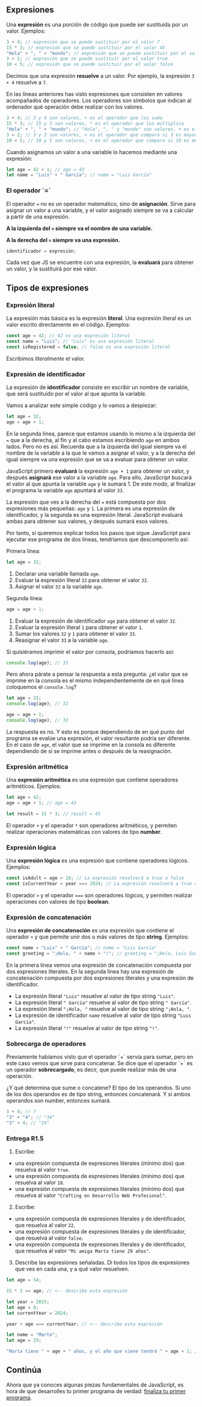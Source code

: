 ## Expresiones

Una **expresión** es una porción de código que puede ser sustituida por un valor. Ejemplos:

```javascript
3 + 4; // expresión que se puede sustituir por el valor 7
15 * 3; // expresión que se puede sustituir por el valor 45
"Hola" + ", " + "mundo"; // expresión que se puede sustituir por el valor "Hola, mundo"
3 > 2; // expresión que se puede sustituir por el valor true
10 < 5; // expresión que se puede sustituir por el valor false
```

Decimos que una expresión **resuelve** a un valor. Por ejemplo, la expresión `3 + 4` resuelve a `7`.

En las líneas anteriores has visto expresiones que consisten en valores acompañados de operadores. Los operadores son símbolos que indican al ordenador qué operación debe realizar con los valores.

```javascript
3 + 4; // 3 y 4 son valores, + es el operador que los suma
15 * 3; // 15 y 3 son valores, * es el operador que los multiplica
"Hola" + ", " + "mundo"; // "Hola", ", " y "mundo" son valores, + es el operador que los concatena
3 > 2; // 3 y 2 son valores, > es el operador que compara si 3 es mayor que 2
10 < 5; // 10 y 5 son valores, < es el operador que compara si 10 es menor que 5
```

Cuando asignamos un valor a una variable lo hacemos mediante una expresión:

```javascript
let age = 42 + 1; // age = 43
let name = "Luis" + " García"; // name = "Luis García"
```

<div class="featured">
  <h3>El operador `=`</h3>

El operador `=` no es un operador matemático, sino de **asignación**. Sirve para asignar un valor a una variable, y el valor asignado siempre se va a calcular a partir de una expresión.

**A la izquierda del `=` siempre va el nombre de una variable.**

**A la derecha del `=` siempre va una expresión.**

```javascript
identificador = expresión;
```

</div>

Cada vez que JS se encuentre con una expresión, la **evaluará** para obtener un valor, y la sustituirá por ese valor.

## Tipos de expresiones

### Expresión literal

La expresión más básica es la expresión **literal**. Una expresión literal es un valor escrito directamente en el código. Ejemplos:

```javascript
const age = 42; // 42 es una expresión literal
const name = "Luis"; // "Luis" es una expresión literal
const isRegistered = false; // false es una expresión literal
```

Escribimos _literalmente_ el valor.

### Expresión de identificador

La expresión de **identificador** consiste en escribir un nombre de variable, que será sustituido por el valor al que apunta la variable.

Vamos a analizar este simple código y lo vamos a despiezar:

```javascript
let age = 32;
age = age + 1;
```

En la segunda línea, parece que estamos usando lo mismo a la izquierda del `=` que a la derecha, al fin y al cabo estamos escribiendo `age` en ambos lados. Pero no es así. Recuerda que a la izquierda del igual siempre va el nombre de la variable a la que le vamos a asignar el valor, y a la derecha del igual siempre va una expresión que se va a evaluar para obtener un valor.

JavaScript primero **evaluará** la expresión `age + 1` para obtener un valor, y después **asignará** ese valor a la variable `age`. Para ello, JavaScript buscará el valor al que apunta la variable `age` y le sumará 1. De este modo, al finalizar el programa la variable `age` apuntará al valor `33`.

La expresión que ves a la derecha del `=` está compuesta por dos expresiones más pequeñas: `age` y `1`. La primera es una expresión de identificador, y la segunda es una expresión literal. JavaScript evaluará ambas para obtener sus valores, y después sumará esos valores.

Por tanto, si queremos explicar todos los pasos que sigue JavaScript para ejecutar ese programa de dos líneas, tendríamos que descomponerlo así:

Primera línea:

```javascript
let age = 32;
```

1. Declarar una variable llamada `age`.
2. Evaluar la expresión literal `32` para obtener el valor `32`.
3. Asignar el valor `32` a la variable `age`.

Segunda línea:

```javascript
age = age + 1;
```

1. Evaluar la expresión de identificador `age` para obtener el valor `32`.
2. Evaluar la expresión literal `1` para obtener el valor `1`.
3. Sumar los valores `32` y `1` para obtener el valor `33`.
4. Reasignar el valor `33` a la variable `age`.

Si quisiéramos imprimir el valor por consola, podríamos hacerlo así:

```javascript
console.log(age); // 33
```

Pero ahora párate a pensar la respuesta a esta pregunta: ¿el valor que se imprime en la consola es el mismo independientemente de en qué línea coloquemos el `console.log`?

```javascript
let age = 32;
console.log(age); // 32

age = age + 1;
console.log(age); // 33
```

La respuesta es no. Y esto es porque dependiendo de en qué punto del programa se evalúe una expresión, el valor resultante podría ser diferente. En el caso de `age`, el valor que se imprime en la consola es diferente dependiendo de si se imprime antes o después de la reasignación.

### Expresión aritmética

Una **expresión aritmética** es una expresión que contiene operadores aritméticos. Ejemplos:

```javascript
let age = 42;
age = age + 1; // age = 43

let result = 15 * 3; // result = 45
```

El operador `+` y el operador `*` son operadores aritméticos, y permiten realizar operaciones matemáticas con valores de tipo **number**.

### Expresión lógica

Una **expresión lógica** es una expresión que contiene operadores lógicos. Ejemplos:

```javascript
const isAdult = age > 18; // La expresión resolverá a true o false
const isCurrentYear = year === 2024; // La expresión resolverá a true o false
```

El operador `>` y el operador `===` son operadores lógicos, y permiten realizar operaciones con valores de tipo **boolean**.

### Expresión de concatenación

Una **expresión de concatenación** es una expresión que contiene el operador `+` y que permite unir dos o más valores de tipo **string**. Ejemplos:

```javascript
const name = "Luis" + " García"; // name = "Luis García"
const greeting = "¡Hola, " + name + "!"; // greeting = "¡Hola, Luis García!"
```

En la primera línea vemos una expresión de concatenación compuesta por dos expresiones literales. En la segunda línea hay una expresión de concatenación compuesta por dos expresiones literales y una expresión de identificador.

- La expresión literal `"Luis"` resuelve al valor de tipo string `"Luis"`.
- La expresión literal `" García"` resuelve al valor de tipo string `" García"`.
- La expresión literal `"¡Hola, "` resuelve al valor de tipo string `"¡Hola, "`.
- La expresión de identificador `name` resuelve al valor de tipo string `"Luis García"`.
- La expresión literal `"!"` resuelve al valor de tipo string `"!"`.

<div class="featured">
  <h3>Sobrecarga de operadores</h3>

  <p>Previamente habíamos visto que el operador `+` servía para sumar, pero en este caso vemos que sirve para concatenar. Se dice que el operador `+` es un operador <strong>sobrecargado</strong>, es decir, que puede realizar más de una operación.</p>

  <p>¿Y qué determina que sume o concatene? El tipo de los operandos. Si uno de los dos operandos es de tipo string, entonces concatenará. Y si ambos operandos son number, entonces sumará.</p>

```javascript
3 + 4; // 7
"3" + "4"; // "34"
"3" + 4; // "34"
```

</div>

### Entrega R1.5

1. Escribe:

- una expresión compuesta de expresiones literales (mínimo dos) que resuelva al valor `true`.
- una expresión compuesta de expresiones literales (mínimo dos) que resuelva al valor `18`.
- una expresión compuesta de expresiones literales (mínimo dos) que resuelva al valor `"Crafting en Desarrollo Web Profesional"`.

2. Escribe:

- una expresión compuesta de expresiones literales y de identificador, que resuelva al valor `22`.
- una expresión compuesta de expresiones literales y de identificador, que resuelva al valor `false`.
- una expresión compuesta de expresiones literales y de identificador, que resuelva al valor `"Mi amiga Marta tiene 29 años"`.

3. Describe las expresiones señaladas. Di todos los tipos de expresiones que ves en cada una, y a qué valor resuelven.

```javascript
let age = 54;

15 * 3 >= age; // <-- describe esta expresión
```

```javascript
let year = 2015;
let age = 8;
let currentYear = 2024;

year + age === currentYear; // <-- describe esta expresión
```

```javascript
let name = "Marta";
let age = 29;

"Marta tiene " + age + " años, y el año que viene tendrá " + age + 1; // <-- describe esta expresión
```

## Continúa

Ahora que ya conoces algunas piezas fundamentales de JavaScript, es hora de que desarrolles tu primer programa de verdad: <a href="/challenge1/calentando-motores-js/finaliza-tu-primer-programa">finaliza tu primer programa</a>.
